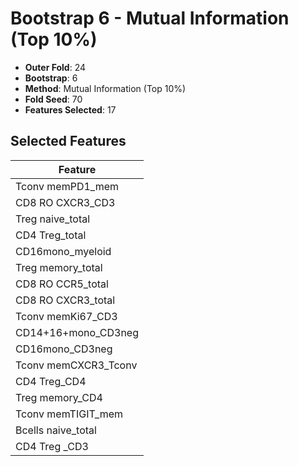 # Bootstrap 6 - Mutual Information (Top 10%)

- **Outer Fold**: 24
- **Bootstrap**: 6
- **Method**: Mutual Information (Top 10%)
- **Fold Seed**: 70
- **Features Selected**: 17

## Selected Features

| Feature |
|---------|
| Tconv memPD1_mem |
| CD8 RO CXCR3_CD3 |
| Treg naive_total |
| CD4 Treg_total |
| CD16mono_myeloid |
| Treg memory_total |
| CD8 RO CCR5_total |
| CD8 RO CXCR3_total |
| Tconv memKi67_CD3 |
| CD14+16+mono_CD3neg |
| CD16mono_CD3neg |
| Tconv memCXCR3_Tconv |
| CD4 Treg_CD4 |
| Treg memory_CD4 |
| Tconv memTIGIT_mem |
| Bcells naive_total |
| CD4 Treg _CD3 |
